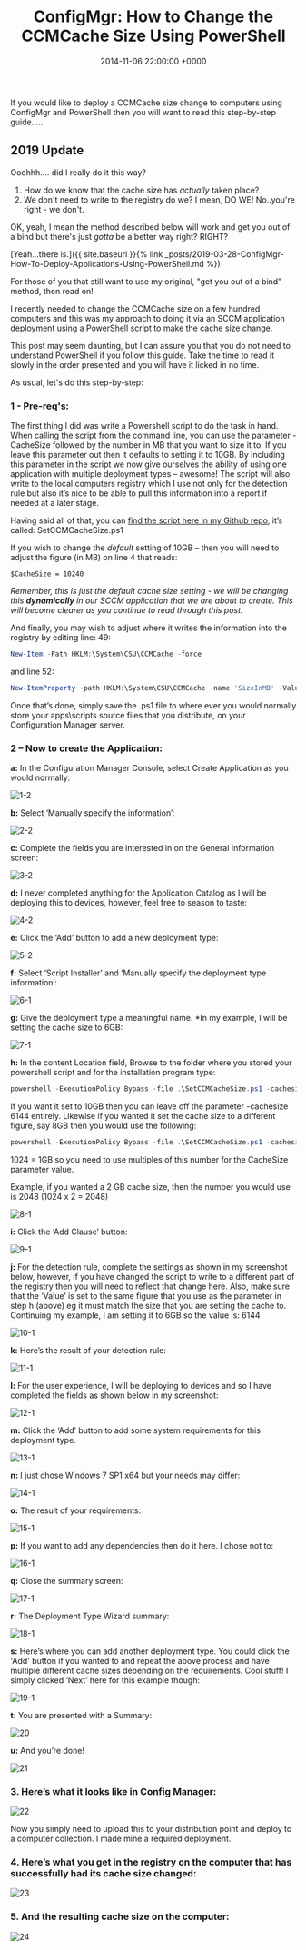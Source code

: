 ﻿---
layout: post
title:  "ConfigMgr: How to Change the CCMCache Size Using PowerShell"
date:   2014-11-06 22:00:00 +0000
categories: ConfigMgr
tags: [configmgr, powershell, posh, ccmcache]
---

If you would like to deploy a CCMCache size change to computers using ConfigMgr and PowerShell then you will want to read this step-by-step guide..…



## 2019 Update
Ooohhh.... did I really do it this way?  

1. How do we know that the cache size has *actually* taken place?
2. We don't need to write to the registry do we?  I mean,  DO WE! No..you're right - we don't.

OK, yeah, I mean the method described below will work and get you out of a bind but there's just *gotta* be a better way right? RIGHT?

[Yeah...there is.]({{ site.baseurl }}{% link _posts/2019-03-28-ConfigMgr-How-To-Deploy-Applications-Using-PowerShell.md %})

For those of you that still want to use my original, "get you out of a bind" method, then read on!


I recently needed to change the CCMCache size on a few hundred computers and this was my approach to doing it via an SCCM application deployment using a PowerShell script to make the cache size change.

This post may seem daunting, but I can assure you that you do not need to understand PowerShell if you follow this guide.  Take the time to read it slowly in the order presented and you will have it licked in no time.

As usual, let's do this step-by-step:

### 1 - Pre-req's:
The first thing I did was write a Powershell script to do the task in hand.  When calling the script from the command line, you can use the parameter -CacheSize followed by the number in MB that you want to size it to.  If you leave this parameter out then it defaults to setting it to 10GB.  By including this parameter in the script we now give ourselves the ability of using one application with multiple deployment types – awesome!   The script will also write to the local computers registry which I use not only for the detection rule but also it’s nice to be able to pull this information into a report if needed at a later stage.

Having said all of that, you can [find the script here in my Github repo](https://github.com/ozthe2/Powershell/blob/master/SCCM/SetCCMCacheSize), it’s called: SetCCMCacheSize.ps1

If you wish to change the *default* setting of 10GB  – then you will need to adjust the figure (in MB) on line 4 that reads:

`$CacheSize = 10240`

*Remember, this is just the default cache size setting - we will be changing this **dynamically** in our SCCM application that we are about to create.  This will become clearer as you continue to read through this post.*

And finally, you may wish to adjust where it writes the information into the registry by editing line: 49:

```powershell
New-Item -Path HKLM:\System\CSU\CCMCache -force
```

and line 52:

```powershell
New-ItemProperty -path HKLM:\System\CSU\CCMCache -name 'SizeInMB' -Value $Size -PropertyType string -force
```

Once that’s done, simply save the .ps1 file to where ever you would normally store your apps\scripts source files that you distribute, on your Configuration Manager server.

### 2 – Now to create the Application:

**a:** In the Configuration Manager Console, select Create Application as you would normally:

![1-2](/assets/images/1-2.PNG)

**b:** Select ‘Manually specify the information’:

![2-2](/assets/images/2-2.PNG)

**c:** Complete the fields you are interested in on the General Information screen:

![3-2](/assets/images/3-2.PNG)

**d:** I never completed anything for the Application Catalog as I will be deploying this to devices, however, feel free to season to taste:

![4-2](/assets/images/4-2.PNG)

**e:** Click the ‘Add’ button to add a new deployment type:

![5-2](/assets/images/5-2.PNG)

**f:** Select ‘Script Installer’ and ‘Manually specify the deployment type information’:

![6-1](/assets/images/6-1.PNG)

**g:** Give the deployment type a meaningful name.  *In my example, I will be setting the cache size to 6GB:

![7-1](/assets/images/7-1.PNG)

**h:** In the content Location field, Browse to the folder where you stored your powershell script and for the installation program type:

```powershell
powershell -ExecutionPolicy Bypass -file .\SetCCMCacheSize.ps1 -cachesize 6144
```

If you want it set to 10GB then you can leave off the parameter -cachesize 6144 entirely.  Likewise if you wanted it set the cache size to a different figure, say 8GB then you would use the following:

```powershell
powershell -ExecutionPolicy Bypass -file .\SetCCMCacheSize.ps1 -cachesize 8192
```

1024 = 1GB so you need to use multiples of this number for the CacheSize parameter value.

Example, if you wanted a 2 GB cache size, then the number you would use is 2048
(1024 x 2 = 2048)

![8-1](/assets/images/8-1.PNG)

**i:** Click the ‘Add Clause’ button:

![9-1](/assets/images/9-1.PNG)

**j:** For the detection rule, complete the settings as shown in my screenshot below, however, if you have changed the script to write to a different part of the registry then you will need to reflect that change here.  Also, make sure that the ‘Value’ is set to the same figure that you use as the parameter in step h (above) eg it must match the size that you are setting the cache to.  Continuing my example, I am setting it to 6GB so the value is: 6144

![10-1](/assets/images/10-1.PNG)

**k:** Here’s the result of your detection rule:

![11-1](/assets/images/11-1.PNG)

**l:** For the user experience, I will be deploying to devices and so I have completed the fields as shown below in my screenshot:

![12-1](/assets/images/12-1.PNG)

**m:** Click the ‘Add’ button to add some system requirements for this deployment type.

![13-1](/assets/images/13-1.PNG)

**n:**  I just chose Windows 7 SP1 x64 but your needs may differ:

![14-1](/assets/images/14-1.PNG)

**o:** The result of your requirements:

![15-1](/assets/images/15-1.PNG)

**p:** If you want to add any dependencies then do it here.  I chose not to:

![16-1](/assets/images/16-1.PNG)

**q:** Close the summary screen:

![17-1](/assets/images/17-1.PNG)

**r:**  The Deployment Type Wizard summary:

![18-1](/assets/images/18-1.PNG)

**s:** Here’s where you can add another deployment type.  You could click the 'Add' button if you wanted to and repeat the above process and have multiple different cache sizes depending on the requirements.  Cool stuff! I simply clicked ‘Next’ here for this example though:

![19-1](/assets/images/19-1.PNG)

**t:** You are presented with a Summary:

![20](/assets/images/20.PNG)

**u:** And you’re done!

![21](/assets/images/21.PNG)

### 3.  Here’s what it looks like in Config Manager:

![22](/assets/images/22.PNG)

Now you simply need to upload this to your distribution point and deploy to a computer collection.  I made mine a required deployment.

### 4.  Here’s what you get in the registry on the computer that has successfully had its cache size changed:

![23](/assets/images/23.PNG)

### 5. And the resulting cache size on the computer:

![24](/assets/images/24.PNG)